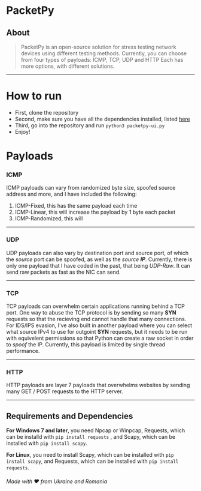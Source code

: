 # PacketPy
## About
> PacketPy is an open-source solution for stress testing network devices using different testing methods.
> Currently, you can choose from four types of payloads: ICMP, TCP, UDP and HTTP
> Each has more options, with different solutions.
***
# How to run
* First, clone the repository
* Second, make sure you have all the dependencies installed, listed [here](https://github.com/Fortless/PacketPy#requirements-and-dependencies)
* Third, go into the repository and run `python3 packetpy-ui.py`
* Enjoy!



# Payloads
### ICMP
ICMP payloads can vary from randomized byte size, spoofed source address and more, and I have included the following:
1. ICMP-Fixed, this has the same payload each time
2. ICMP-Linear, this will increase the payload by 1 byte each packet
3. ICMP-Randomized, this will 
***
### UDP
UDP payloads can also vary by destination port and source port, of which the *source* port can be spoofed, as well as the *source* ***IP***.
Currently, there is only one payload that I have coded in the past, that being *UDP-Raw*.
It can send raw packets as fast as the NIC can send.
***
### TCP
TCP payloads can overwhelm certain applications running behind a TCP port. One way to abuse the TCP protocol is by sending so many **SYN** requests
so that the recieving end cannot handle that many connections.
For IDS/IPS evasion, I've also built in another payload where you can select what source IPv4 to use for outgoint **SYN** requests, but it needs to
be run with equivelent permissions so that Python can create a raw socket in order to *spoof* the IP.
Currently, this payload is limited by single thread performance.
***
### HTTP
HTTP payloads are layer 7 payloads that overwhelms websites by sending many GET / POST requests to the HTTP server.
* * *
## Requirements and Dependencies
**For Windows 7 and later**, you need Npcap or Winpcap, Requests, which can be installd with `pip install requests` , and Scapy, which can be installed with `pip install scapy`.

**For Linux**, you need to install Scapy, which can be installed with `pip install scapy`, and Requests, which can be installed with `pip install requests`.


###### Made with ❤️ from Ukraine and Romania
